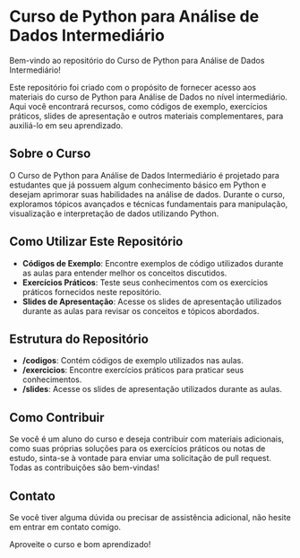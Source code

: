 # Curso de Python para Análise de Dados Intermediário

Bem-vindo ao repositório do Curso de Python para Análise de Dados Intermediário!

Este repositório foi criado com o propósito de fornecer acesso aos materiais do curso de Python para Análise de Dados no nível intermediário. Aqui você encontrará recursos, como códigos de exemplo, exercícios práticos, slides de apresentação e outros materiais complementares, para auxiliá-lo em seu aprendizado.

## Sobre o Curso

O Curso de Python para Análise de Dados Intermediário é projetado para estudantes que já possuem algum conhecimento básico em Python e desejam aprimorar suas habilidades na análise de dados. Durante o curso, exploramos tópicos avançados e técnicas fundamentais para manipulação, visualização e interpretação de dados utilizando Python.

## Como Utilizar Este Repositório

- **Códigos de Exemplo**: Encontre exemplos de código utilizados durante as aulas para entender melhor os conceitos discutidos.
- **Exercícios Práticos**: Teste seus conhecimentos com os exercícios práticos fornecidos neste repositório.
- **Slides de Apresentação**: Acesse os slides de apresentação utilizados durante as aulas para revisar os conceitos e tópicos abordados.

## Estrutura do Repositório

- **/codigos**: Contém códigos de exemplo utilizados nas aulas.
- **/exercicios**: Encontre exercícios práticos para praticar seus conhecimentos.
- **/slides**: Acesse os slides de apresentação utilizados durante as aulas.

## Como Contribuir

Se você é um aluno do curso e deseja contribuir com materiais adicionais, como suas próprias soluções para os exercícios práticos ou notas de estudo, sinta-se à vontade para enviar uma solicitação de pull request. Todas as contribuições são bem-vindas!

## Contato

Se você tiver alguma dúvida ou precisar de assistência adicional, não hesite em entrar em contato comigo.

Aproveite o curso e bom aprendizado!

